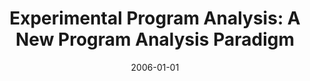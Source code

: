 ---
title: "Experimental Program Analysis: A New Program Analysis Paradigm"
date: 2006-01-01
venue: "Proceedings of the ACM/SIGSOFT International Symposium on Software Testing and Analysis, ISSTA 2006, Portland, Maine, USA, July 17-20, 2006"
paperurl: https://doi.org/10.1145/1146238.1146245
authors: "Joseph R Ruthruff, Sebastian G Elbaum and Gregg Rothermel"
---